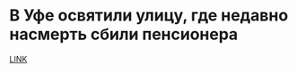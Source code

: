 # В Уфе освятили улицу, где недавно насмерть сбили пенсионера



[LINK](https://varlamov.ru/2659276.html)